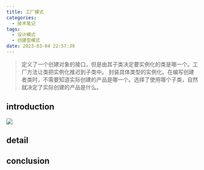 ```yaml
---
title: 工厂模式
categories:
  - 技术笔记
tags:
  - 设计模式
  - 创建型模式
date: 2023-03-04 22:57:39
---
```


>定义了一个创建对象的接口，但是由其子类决定要实例化的类是哪一个。工厂方法让类把实例化推迟到子类中。
> 封装具体类型的实例化。在编写创建者类时，不需要知道实际创建的产品是哪一个。选择了使用哪个子类，自然就决定了实际创建的产品是什么。

## introduction
![](http://cdn-0.plantuml.com/plantuml/png/bLF1QW8n4BtdAm9U5D4lwC7YjOWWz59w6BFJ6BhPX6IsLBVssnlS1f5jfkvjN_QzcVScarKa2DJQMi0-KW15KjKGerJEBjyITE6ut9hJ2NRf4sKdvl82fGiLXildT4V1D7ec9hBBLSuzIGK4mblMMGmxh0z6WNOxEjQuhi7swkvFxkPOe34b3uWHC_jRVZXJITNIb7Lp4tiYcKJyy7BNdYuRi7X5bMlruGeZj0eJV3AH93dlqs7CZdr03m6ditomX_U4RWFbN-upWNckgv4sO1EvCD8HMVbHFwFM1k-ulorwZy4rXkVUMVJH-yjkTf60Z3htGx1Wcb_dBw-bwCCDuKAMl0inlFI7hyNY_pNdXTdb20t_04JXPPVqLmgdBAuJwvJV7qRABDCuuVXs_3ZvV4EdAsogrjO_)

## detail
 


## conclusion
